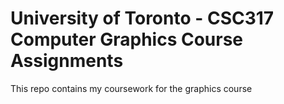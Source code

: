 # University of Toronto - CSC317 Computer Graphics Course Assignments
This repo contains my coursework for the graphics course
